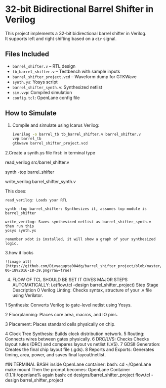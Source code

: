# 32-bit Bidirectional Barrel Shifter in Verilog

This project implements a 32-bit bidirectional barrel shifter in Verilog.  
It supports left and right shifting based on a `dir` signal.

##  Files Included
- `barrel_shifter.v` – RTL design
- `tb_barrel_shifter.v` – Testbench with sample inputs
- `barrel_shifter_project.vcd` – Waveform dump for GTKWave
- `synth.ys`: Yosys script
- `barrel_shifter_synth.v`: Synthesized netlist
- `sim.vvp`: Compiled simulation
- `config.tcl`: OpenLane config file

## How to Simulate
1. Compile and simulate using Icarus Verilog:
   ```bash
   iverilog -o barrel_tb tb_barrel_shifter.v barrel_shifter.v
   vvp barrel_tb
   gtkwave barrel_shifter_project.vcd
   
2.Create a synth.ys file first:
in terminal type

read_verilog src/barrel_shifter.v

synth -top barrel_shifter

write_verilog barrel_shifter_synth.v

This does:

    read_verilog: Loads your RTL

    synth -top barrel_shifter: Synthesizes it, assumes top module is barrel_shifter

    write_verilog: Saves synthesized netlist as barrel_shifter_synth.v
    then run this
    yosys synth.ys

    remember xdot is installed, it will show a graph of your synthesized logic.
3.how it looks

    ![image alt](https://github.com/Divyagupta004dg/barrel_shifter_project/blob/master/Screenshot%20from%202025-06-18%2016-18-39.png?raw=true)
   

4. FLOW OF TCL SHOULD BE SET IT GIVES MAJOR STEPS AUTOMATICALLY:
   i.e(flow.tcl -design barrel_shifter_project)
Step	Stage	Description
0	Verilog Linting:	Checks syntax, structure of your .v file using Verilator.

1	Synthesis:	Converts Verilog to gate-level netlist using Yosys.

2	Floorplanning:	Places core area, macros, and IO pins.

3	Placement:	Places standard cells physically on chip.

4	Clock Tree Synthesis:	Builds clock distribution network.
5	Routing:	Connects wires between gates physically.
6	DRC/LVS: Checks	Checks layout rules (DRC) and compares layout vs netlist (LVS).
7	GDSII Generation:	Creates the final chip layout file (.gds).
8	Reports and Exports:	Generates timing, area, power, and saves final layout/netlist.

#IN TERMINAL BASH
inside OpenLane container:
bash:
cd ~/OpenLane
make mount
Then the prompt becomes:
OpenLane Container (1.1.1):/openlane%
again bash:
cd designs/barrel_shifter_project
flow.tcl -design barrel_shifter_project




